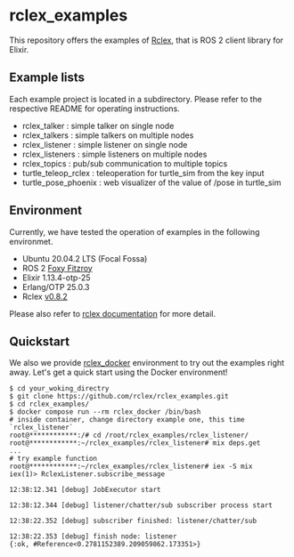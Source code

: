 # rclex_examples

This repository offers the examples of [Rclex](https://github.com/rclex/rclex), that is ROS 2 client library for Elixir.

## Example lists

Each example project is located in a subdirectory. Please refer to the respective README for operating instructions.

- rclex_talker        : simple talker on single node
- rclex_talkers       : simple talkers on multiple nodes
- rclex_listener      : simple listener on single node
- rclex_listeners     : simple listeners on multiple nodes
- rclex_topics        : pub/sub communication to multiple topics
- turtle_teleop_rclex : teleoperation for turtle_sim from the key input
- turtle_pose_phoenix : web visualizer of the value of /pose in turtle_sim

## Environment

Currently, we have tested the operation of examples in the following environmet.

- Ubuntu 20.04.2 LTS (Focal Fossa)
- ROS 2 [Foxy Fitzroy](https://docs.ros.org/en/foxy/Releases/Release-Foxy-Fitzroy.html)
- Elixir 1.13.4-otp-25
- Erlang/OTP 25.0.3
- Rclex [v0.8.2](https://hexdocs.pm/rclex/0.8.2/readme.html)

Please also refer to [rclex documentation](https://github.com/rclex/rclex#recommended-environment) for more detail.

## Quickstart

We also we provide [rclex_docker](https://github.com/rclex/rclex_docker) environment to try out the examples right away.
Let's get a quick start using the Docker environment!

```
$ cd your_woking_directry
$ git clone https://github.com/rclex/rclex_examples.git
$ cd rclex_examples/
$ docker compose run --rm rclex_docker /bin/bash
# inside container, change directory example one, this time `rclex_listener`
root@************:/# cd /root/rclex_examples/rclex_listener/
root@************:~/rclex_examples/rclex_listener# mix deps.get
...
# try example function
root@************:~/rclex_examples/rclex_listener# iex -S mix
iex(1)> RclexListener.subscribe_message

12:38:12.341 [debug] JobExecutor start

12:38:12.344 [debug] listener/chatter/sub subscriber process start

12:38:22.352 [debug] subscriber finished: listener/chatter/sub

12:38:22.353 [debug] finish node: listener
{:ok, #Reference<0.2781152389.209059862.173351>}
```
